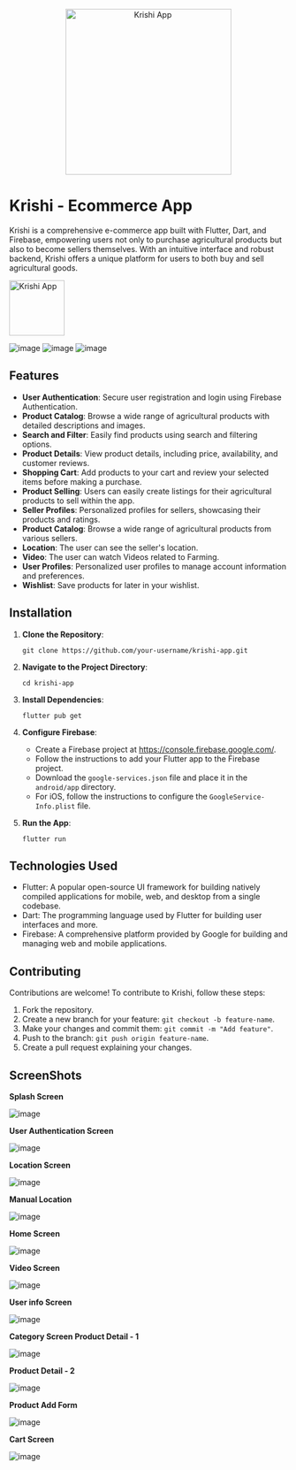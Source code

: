 <p align="center">
  <img src="https://github.com/vinishhub/krishi/assets/76252038/4514a915-17df-4385-a4db-2af624f12ac5" alt="Krishi App" width="300">
</p>

# Krishi - Ecommerce App

Krishi is a comprehensive e-commerce app built with Flutter, Dart, and Firebase, empowering users not only to purchase agricultural products but also to become sellers themselves. With an intuitive interface and robust backend, Krishi offers a unique platform for users to both buy and sell agricultural goods.

<p align="left">
  <img src="https://github.com/vinishhub/krishi/assets/76252038/4514a915-17df-4385-a4db-2af624f12ac5" alt="Krishi App" width="100">
</p>

![image]({https://img.shields.io/badge/Flutter-02569B?style=for-the-badge&logo=flutter&logoColor=white}) ![image]({https://img.shields.io/badge/Dart-0175C2?style=for-the-badge&logo=dart&logoColor=white}) ![image]({https://img.shields.io/badge/firebase-ffca28?style=for-the-badge&logo=firebase&logoColor=black}) 




## Features

- **User Authentication**: Secure user registration and login using Firebase Authentication.
- **Product Catalog**: Browse a wide range of agricultural products with detailed descriptions and images.
- **Search and Filter**: Easily find products using search and filtering options.
- **Product Details**: View product details, including price, availability, and customer reviews.
- **Shopping Cart**: Add products to your cart and review your selected items before making a purchase.
- **Product Selling**: Users can easily create listings for their agricultural products to sell within the app.
- **Seller Profiles**: Personalized profiles for sellers, showcasing their products and ratings.
- **Product Catalog**: Browse a wide range of agricultural products from various sellers.
- **Location**: The user can see the seller's location.
- **Video**: The user can watch Videos related to  Farming.
- **User Profiles**: Personalized user profiles to manage account information and preferences.
- **Wishlist**: Save products for later in your wishlist.

## Installation

1. **Clone the Repository**: 
   ```
   git clone https://github.com/your-username/krishi-app.git
   ```

2. **Navigate to the Project Directory**:
   ```
   cd krishi-app
   ```

3. **Install Dependencies**:
   ```
   flutter pub get
   ```

4. **Configure Firebase**:
   - Create a Firebase project at https://console.firebase.google.com/.
   - Follow the instructions to add your Flutter app to the Firebase project.
   - Download the `google-services.json` file and place it in the `android/app` directory.
   - For iOS, follow the instructions to configure the `GoogleService-Info.plist` file.

5. **Run the App**:
   ```
   flutter run
   ```

## Technologies Used

- Flutter: A popular open-source UI framework for building natively compiled applications for mobile, web, and desktop from a single codebase.
- Dart: The programming language used by Flutter for building user interfaces and more.
- Firebase: A comprehensive platform provided by Google for building and managing web and mobile applications.

## Contributing

Contributions are welcome! To contribute to Krishi, follow these steps:

1. Fork the repository.
2. Create a new branch for your feature: `git checkout -b feature-name`.
3. Make your changes and commit them: `git commit -m "Add feature"`.
4. Push to the branch: `git push origin feature-name`.
5. Create a pull request explaining your changes.

## ScreenShots


 **Splash Screen**
                                            
![image](https://github.com/vinishhub/krishi/assets/76252038/6a347fad-6208-4a51-8a51-96445066d9ed)


**User Authentication Screen**     
                                      
![image](https://github.com/vinishhub/krishi/assets/76252038/624f8a0a-4dcf-40f2-bba6-642bfdad1680)


**Location Screen**

![image](https://github.com/vinishhub/krishi/assets/76252038/b48d5a17-c527-4c43-aadc-683beabc8c15)

**Manual Location**

![image](https://github.com/vinishhub/krishi/assets/76252038/116d4b25-9819-4344-a806-018f365937f6)

**Home Screen**	

![image](https://github.com/vinishhub/krishi/assets/76252038/95ca09fc-cf7b-4d75-8db5-43cf003583f5)

**Video Screen**

![image](https://github.com/vinishhub/krishi/assets/76252038/b6e644a4-aee0-428b-82f7-4d2b596e0ccc)

**User info Screen**

![image](https://github.com/vinishhub/krishi/assets/76252038/280ef981-2094-47ce-94ce-fb3bac3ca3e4)


**Category Screen	Product Detail - 1**

![image](https://github.com/vinishhub/krishi/assets/76252038/4b293ed6-2a75-4d3b-9f3c-921c0f6c12d3)


**Product Detail - 2**

![image](https://github.com/vinishhub/krishi/assets/76252038/4ec98fac-8917-4001-b70e-357d631535a3)


**Product Add Form**

![image](https://github.com/vinishhub/krishi/assets/76252038/bb0134e5-5eed-414a-baaf-7277c711a597)


**Cart Screen**

![image](https://github.com/vinishhub/krishi/assets/76252038/b0cc0f1b-38af-4c61-a20d-22c156332bd8)


 

